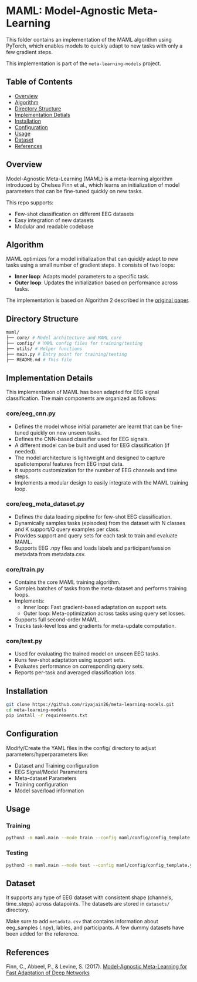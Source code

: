 # MAML: Model-Agnostic Meta-Learning

This folder contains an implementation of the MAML algorithm using PyTorch, which enables models to quickly adapt to new tasks with only a few gradient steps. 

This implementation is part of the `meta-learning-models` project.


## Table of Contents
- [Overview](#overview)
- [Algorithm](#algorithm)
- [Directory Structure](#directory-structure)
- [Implementation Detials](#implementation-details)
- [Installation](#installation)
- [Configuration](#configuration)
- [Usage](#usage)
- [Dataset](#dataset)
- [References](#references)


## Overview

Model-Agnostic Meta-Learning (MAML) is a meta-learning algorithm introduced by Chelsea Finn et al., which learns an initialization of model parameters that can be fine-tuned quickly on new tasks.

This repo supports:
- Few-shot classification on different EEG datasets
- Easy integration of new datasets
- Modular and readable codebase

## Algorithm

MAML optimizes for a model initialization that can quickly adapt to new tasks using a small number of gradient steps. It consists of two loops:
- **Inner loop**: Adapts model parameters to a specific task.
- **Outer loop**: Updates the initialization based on performance across tasks.

The implementation is based on Algorithm 2 described in the [original paper](https://arxiv.org/pdf/1703.03400).

## Directory Structure

```bash
maml/
├── core/ # Model architecture and MAML core
├── config/ # YAML config files for training/testing
├── utils/ # Helper functions
├── main.py # Entry point for training/testing
├── README.md # This file
```

## Implementation Details

This implementation of MAML has been adapted for EEG signal classification. The main components are organized as follows:

### core/eeg_cnn.py

- Defines the model whose initial parameter are learnt that can be fine-tuned quickly on new unseen tasks.
- Defines the CNN-based classifier used for EEG signals. 
- A different model can be built and used for EEG classification (if needed). 
- The model architecture is lightweight and designed to capture spatiotemporal features from EEG input data.
- It supports customization for the number of EEG channels and time steps.
- Implements a modular design to easily integrate with the MAML training loop.

### core/eeg_meta_dataset.py

- Defines the data loading pipeline for few-shot EEG classification.
- Dynamically samples tasks (episodes) from the dataset with N classes and K support/Q query examples per class.
- Provides support and query sets for each task to train and evaluate MAML.
- Supports EEG .npy files and loads labels and participant/session metadata from metadata.csv.

### core/train.py

- Contains the core MAML training algorithm. 
- Samples batches of tasks from the meta-dataset and performs training loops.
- Implements:
    - Inner loop: Fast gradient-based adaptation on support sets.
    - Outer loop: Meta-optimization across tasks using query set losses.
- Supports full second-order MAML.
- Tracks task-level loss and gradients for meta-update computation.

### core/test.py

- Used for evaluating the trained model on unseen EEG tasks.
- Runs few-shot adaptation using support sets.
- Evaluates performance on corresponding query sets.
- Reports per-task and averaged classification loss.

## Installation

```bash
git clone https://github.com/riyajain26/meta-learning-models.git
cd meta-learning-models
pip install -r requirements.txt
```

## Configuration

Modify/Create the YAML files in the config/ directory to adjust parameters/hyperparameters like:
- Dataset and Training configuration
- EEG Signal/Model Parameters
- Meta-dataset Parameters
- Training configuration
- Model save/load information

## Usage

### Training

```bash
python3 -m maml.main --mode train --config maml/config/config_template.yaml
```

### Testing

```bash
python3 -m maml.main --mode test --config maml/config/config_template.yaml
```

## Dataset

It supports any type of EEG dataset with consistent shape (channels, time_steps) across datapoints. The datasets are stored in `datasets/` directory. 

Make sure to add `metadata.csv` that contains information about eeg_samples (.npy), lables, and participants. A few dummy datasets have been added for the reference.

## References

Finn, C., Abbeel, P., & Levine, S. (2017). [Model-Agnostic Meta-Learning for Fast Adaptation of Deep Networks](https://arxiv.org/pdf/1703.03400)